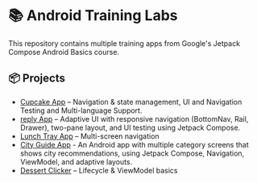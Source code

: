 # 📚 Android Training Labs

This repository contains multiple training apps from Google's Jetpack Compose Android Basics course.

## 📦 Projects

- [Cupcake App](./cupcake-app) – Navigation & state management, UI and Navigation Testing and Multi-language Support.
- [reply App](./reply-app) – Adaptive UI with responsive navigation (BottomNav, Rail, Drawer), two-pane layout, and UI testing using Jetpack Compose.
- [Lunch Tray App](./lunch-tray-app) – Multi-screen navigation
- [City Guide App](./city-guide-app) - An Android app with multiple category screens that shows city recommendations, using Jetpack Compose, Navigation, ViewModel, and adaptive layouts.
- [Dessert Clicker](./dessert-clicker) – Lifecycle & ViewModel basics
